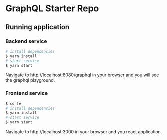 # GraphQL Starter Repo

## Running application

### Backend service

```bash
# install dependencies
$ yarn install
# start service
$ yarn start
```

Navigate to http://localhost:8080/graphql in your browser and you will see the graphql playground.

### Frontend service

```bash
$ cd fe
# install dependencies
$ yarn install
# start service
$ yarn start
```

Navigate to http://localhost:3000 in your browser and you react application.